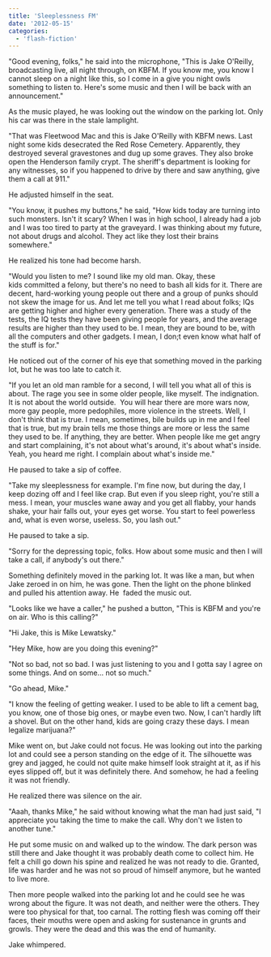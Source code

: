 ```yaml
---
title: 'Sleeplessness FM'
date: '2012-05-15'
categories:
  - 'flash-fiction'
---
```


"Good evening, folks," he said into the microphone, "This is Jake O'Reilly,
broadcasting live, all night through, on KBFM. If you know me, you know I cannot
sleep on a night like this, so I come in a give you night owls something to
listen to. Here's some music and then I will be back with an announcement."

<!-- truncate -->

As the music played, he was looking out the window on the parking lot. Only his
car was there in the stale lamplight.

"That was Fleetwood Mac and this is Jake O'Reilly with KBFM news. Last night
some kids desecrated the Red Rose Cemetery. Apparently, they destroyed several
gravestones and dug up some graves. They also broke open the Henderson family
crypt. The sheriff's department is looking for any witnesses, so if you happened
to drive by there and saw anything, give them a call at 911."

He adjusted himself in the seat.

"You know, it pushes my buttons," he said, "How kids today are turning into such
monsters. Isn't it scary? When I was in high school, I already had a job and I
was too tired to party at the graveyard. I was thinking about my future, not
about drugs and alcohol. They act like they lost their brains somewhere."

He realized his tone had become harsh.

"Would you listen to me? I sound like my old man. Okay, these kids committed a
felony, but there's no need to bash all kids for it. There are decent,
hard-working young people out there and a group of punks should not skew the
image for us. And let me tell you what I read about folks; IQs are getting
higher and higher every generation. There was a study of the tests, the IQ tests
they have been giving people for years, and the average results are higher than
they used to be. I mean, they are bound to be, with all the computers and other
gadgets. I mean, I don;t even know what half of the stuff is for."

He noticed out of the corner of his eye that something moved in the parking lot,
but he was too late to catch it.

"If you let an old man ramble for a second, I will tell you what all of this is
about. The rage you see in some older people, like myself. The indignation. It
is not about the world outside.  You will hear there are more wars now, more gay
people, more pedophiles, more violence in the streets. Well, I don't think that
is true. I mean, sometimes, bile builds up in me and I feel that is true, but my
brain tells me those things are more or less the same they used to be. If
anything, they are better. When people like me get angry and start complaining,
it's not about what's around, it's about what's inside. Yeah, you heard me
right. I complain about what's inside me."

He paused to take a sip of coffee.

"Take my sleeplessness for example. I'm fine now, but during the day, I keep
dozing off and I feel like crap. But even if you sleep right, you're still a
mess. I mean, your muscles wane away and you get all flabby, your hands shake,
your hair falls out, your eyes get worse. You start to feel powerless and, what
is even worse, useless. So, you lash out."

He paused to take a sip.

"Sorry for the depressing topic, folks. How about some music and then I will
take a call, if anybody's out there."

Something definitely moved in the parking lot. It was like a man, but when Jake
zeroed in on him, he was gone. Then the light on the phone blinked and pulled
his attention away. He  faded the music out.

"Looks like we have a caller," he pushed a button, "This is KBFM and you're on
air. Who is this calling?"

"Hi Jake, this is Mike Lewatsky."

"Hey Mike, how are you doing this evening?"

"Not so bad, not so bad. I was just listening to you and I gotta say I agree on
some things. And on some... not so much."

"Go ahead, Mike."

"I know the feeling of getting weaker. I used to be able to lift a cement bag,
you know, one of those big ones, or maybe even two. Now, I can't hardly lift a
shovel. But on the other hand, kids are going crazy these days. I mean legalize
marijuana?"

Mike went on, but Jake could not focus. He was looking out into the parking lot
and could see a person standing on the edge of it. The silhouette was grey and
jagged, he could not quite make himself look straight at it, as if his eyes
slipped off, but it was definitely there. And somehow, he had a feeling it was
not friendly.

He realized there was silence on the air.

"Aaah, thanks Mike," he said without knowing what the man had just said, "I
appreciate you taking the time to make the call. Why don't we listen to another
tune."

He put some music on and walked up to the window. The dark person was still
there and Jake thought it was probably death come to collect him. He felt a
chill go down his spine and realized he was not ready to die. Granted, life was
harder and he was not so proud of himself anymore, but he wanted to live more.

Then more people walked into the parking lot and he could see he was wrong about
the figure. It was not death, and neither were the others. They were too
physical for that, too carnal. The rotting flesh was coming off their faces,
their mouths were open and asking for sustenance in grunts and growls. They were
the dead and this was the end of humanity.

Jake whimpered.
